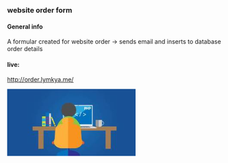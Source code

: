 ### website order form

#### General info
A formular created for website order -> sends email and inserts to database order details 

#### live: 
http://order.lymkya.me/

![php](https://github.com/IgaSyl/order_website/blob/master/sources/img/php.jpg)
